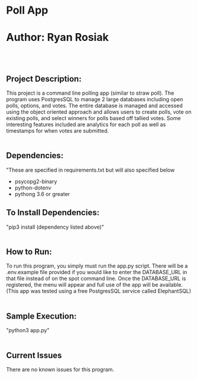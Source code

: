 # Poll App
# Author: Ryan Rosiak
<br /> <br />
## Project Description:
This project is a command line polling app (similar to straw poll). The program uses PostgresSQL to manage 2 large databases including open polls, options, and votes. The entire
database is managed and accessed using the object oriented approach and allows users to create polls, vote on existing polls, and select winners for polls based off tallied
votes. Some interesting features included are analytics for each poll as well as timestamps for when votes are submitted.
<br /> <br />
## Dependencies:
"These are specified in requirements.txt but will also specified below
* psycopg2-binary
* python-dotenv
* pythong 3.6 or greater
## To Install Dependencies:
"pip3 install (dependency listed above)"
<br /> <br />
## How to Run:
To run this program, you simply must run the app.py script. There will be a .env.example file provided if you would like to enter the DATABASE_URL in that file instead of on 
the spot command line. Once the DATABASE_URL is registered, the menu will appear and full use of the app will be available. (This app was tested using a free PostgresSQL service
called ElephantSQL)
<br /> <br />
## Sample Execution:
"python3 app.py"
<br /> <br />
## Current Issues
There are no known issues for this program.
